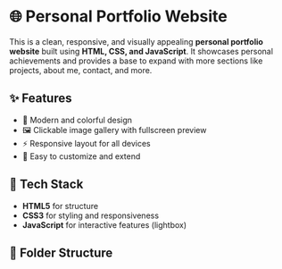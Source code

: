 # 🌐 Personal Portfolio Website

This is a clean, responsive, and visually appealing **personal portfolio website** built using **HTML, CSS, and JavaScript**. It showcases personal achievements and provides a base to expand with more sections like projects, about me, contact, and more.

## ✨ Features

- 🎨 Modern and colorful design
- 🖼️ Clickable image gallery with fullscreen preview
- ⚡ Responsive layout for all devices
- 🧠 Easy to customize and extend

## 🚀 Tech Stack

- **HTML5** for structure
- **CSS3** for styling and responsiveness
- **JavaScript** for interactive features (lightbox)

## 📁 Folder Structure

